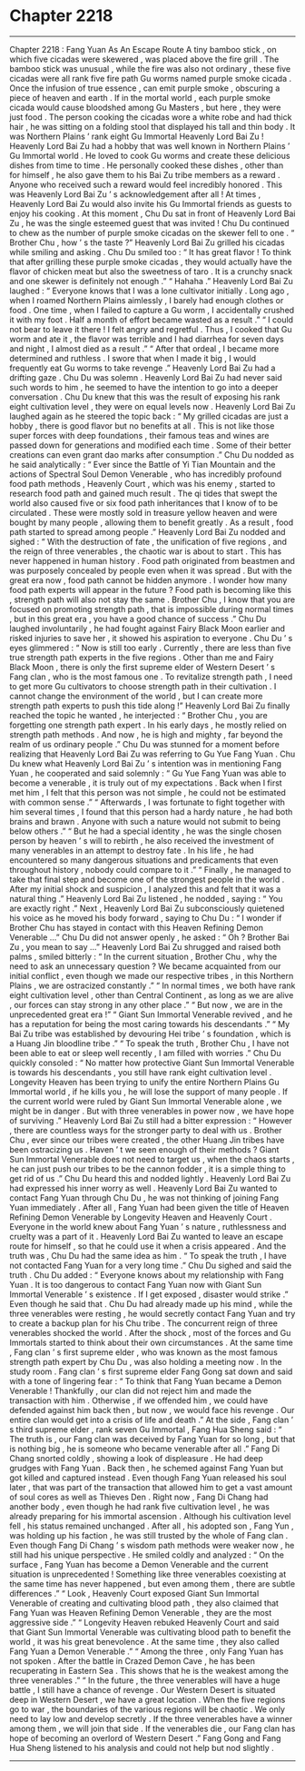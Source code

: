 
# Chapter 2218


---

Chapter 2218 : Fang Yuan As An Escape Route
A tiny bamboo stick , on which five cicadas were skewered , was placed above the fire grill .
The bamboo stick was unusual , while the fire was also not ordinary , these five cicadas were all rank five fire path Gu worms named purple smoke cicada . Once the infusion of true essence , can emit purple smoke , obscuring a piece of heaven and earth .
If in the mortal world , each purple smoke cicada would cause bloodshed among Gu Masters , but here , they were just food .
The person cooking the cicadas wore a white robe and had thick hair , he was sitting on a folding stool that displayed his tall and thin body .
It was Northern Plains ’ rank eight Gu Immortal Heavenly Lord Bai Zu !
Heavenly Lord Bai Zu had a hobby that was well known in Northern Plains ’ Gu Immortal world . He loved to cook Gu worms and create these delicious dishes from time to time .
He personally cooked these dishes , other than for himself , he also gave them to his Bai Zu tribe members as a reward . Anyone who received such a reward would feel incredibly honored . This was Heavenly Lord Bai Zu ’ s acknowledgement after all !
At times , Heavenly Lord Bai Zu would also invite his Gu Immortal friends as guests to enjoy his cooking .
At this moment , Chu Du sat in front of Heavenly Lord Bai Zu , he was the single esteemed guest that was invited !
Chu Du continued to chew as the number of purple smoke cicadas on the skewer fell to one .
“ Brother Chu , how ’ s the taste ?” Heavenly Lord Bai Zu grilled his cicadas while smiling and asking .
Chu Du smiled too : “ It has great flavor ! To think that after grilling these purple smoke cicadas , they would actually have the flavor of chicken meat but also the sweetness of taro . It is a crunchy snack and one skewer is definitely not enough .”
“ Hahaha .” Heavenly Lord Bai Zu laughed : “ Everyone knows that I was a lone cultivator initially . Long ago , when I roamed Northern Plains aimlessly , I barely had enough clothes or food . One time , when I failed to capture a Gu worm , I accidentally crushed it with my foot . Half a month of effort became wasted as a result .”
“ I could not bear to leave it there ! I felt angry and regretful . Thus , I cooked that Gu worm and ate it , the flavor was terrible and I had diarrhea for seven days and night , I almost died as a result .”
“ After that ordeal , I became more determined and ruthless . I swore that when I made it big , I would frequently eat Gu worms to take revenge .”
Heavenly Lord Bai Zu had a drifting gaze .
Chu Du was solemn .
Heavenly Lord Bai Zu had never said such words to him , he seemed to have the intention to go into a deeper conversation .
Chu Du knew that this was the result of exposing his rank eight cultivation level , they were on equal levels now .
Heavenly Lord Bai Zu laughed again as he steered the topic back : “ My grilled cicadas are just a hobby , there is good flavor but no benefits at all . This is not like those super forces with deep foundations , their famous teas and wines are passed down for generations and modified each time . Some of their better creations can even grant dao marks after consumption .”
Chu Du nodded as he said analytically : “ Ever since the Battle of Yi Tian Mountain and the actions of Spectral Soul Demon Venerable , who has incredibly profound food path methods , Heavenly Court , which was his enemy , started to research food path and gained much result . The qi tides that swept the world also caused five or six food path inheritances that I know of to be circulated . These were mostly sold in treasure yellow heaven and were bought by many people , allowing them to benefit greatly . As a result , food path started to spread among people .”
Heavenly Lord Bai Zu nodded and sighed : “ With the destruction of fate , the unification of five regions , and the reign of three venerables , the chaotic war is about to start . This has never happened in human history . Food path originated from beastmen and was purposely concealed by people even when it was spread . But with the great era now , food path cannot be hidden anymore . I wonder how many food path experts will appear in the future ? Food path is becoming like this , strength path will also not stay the same . Brother Chu , I know that you are focused on promoting strength path , that is impossible during normal times , but in this great era , you have a good chance of success .”
Chu Du laughed involuntarily , he had fought against Fairy Black Moon earlier and risked injuries to save her , it showed his aspiration to everyone .
Chu Du ’ s eyes glimmered : “ Now is still too early . Currently , there are less than five true strength path experts in the five regions . Other than me and Fairy Black Moon , there is only the first supreme elder of Western Desert ’ s Fang clan , who is the most famous one . To revitalize strength path , I need to get more Gu cultivators to choose strength path in their cultivation . I cannot change the environment of the world , but I can create more strength path experts to push this tide along !”
Heavenly Lord Bai Zu finally reached the topic he wanted , he interjected : “ Brother Chu , you are forgetting one strength path expert . In his early days , he mostly relied on strength path methods . And now , he is high and mighty , far beyond the realm of us ordinary people .”
Chu Du was stunned for a moment before realizing that Heavenly Lord Bai Zu was referring to Gu Yue Fang Yuan .
Chu Du knew what Heavenly Lord Bai Zu ’ s intention was in mentioning Fang Yuan , he cooperated and said solemnly : “ Gu Yue Fang Yuan was able to become a venerable , it is truly out of my expectations . Back when I first met him , I felt that this person was not simple , he could not be estimated with common sense .”
“ Afterwards , I was fortunate to fight together with him several times , I found that this person had a hardy nature , he had both brains and brawn . Anyone with such a nature would not submit to being below others .”
“ But he had a special identity , he was the single chosen person by heaven ’ s will to rebirth , he also received the investment of many venerables in an attempt to destroy fate . In his life , he had encountered so many dangerous situations and predicaments that even throughout history , nobody could compare to it .”
“ Finally , he managed to take that final step and become one of the strongest people in the world . After my initial shock and suspicion , I analyzed this and felt that it was a natural thing .”
Heavenly Lord Bai Zu listened , he nodded , saying : “ You are exactly right .”
Next , Heavenly Lord Bai Zu subconsciously quietened his voice as he moved his body forward , saying to Chu Du : “ I wonder if Brother Chu has stayed in contact with this Heaven Refining Demon Venerable …”
Chu Du did not answer openly , he asked : “ Oh ? Brother Bai Zu , you mean to say …”
Heavenly Lord Bai Zu shrugged and raised both palms , smiled bitterly : “ In the current situation , Brother Chu , why the need to ask an unnecessary question ? We became acquainted from our initial conflict , even though we made our respective tribes , in this Northern Plains , we are ostracized constantly .”
“ In normal times , we both have rank eight cultivation level , other than Central Continent , as long as we are alive , our forces can stay strong in any other place .”
“ But now , we are in the unprecedented great era !”
“ Giant Sun Immortal Venerable revived , and he has a reputation for being the most caring towards his descendants .”
“ My Bai Zu tribe was established by devouring Hei tribe ’ s foundation , which is a Huang Jin bloodline tribe .”
“ To speak the truth , Brother Chu , I have not been able to eat or sleep well recently , I am filled with worries .”
Chu Du quickly consoled : “ No matter how protective Giant Sun Immortal Venerable is towards his descendants , you still have rank eight cultivation level . Longevity Heaven has been trying to unify the entire Northern Plains Gu Immortal world , if he kills you , he will lose the support of many people . If the current world were ruled by Giant Sun Immortal Venerable alone , we might be in danger . But with three venerables in power now , we have hope of surviving .”
Heavenly Lord Bai Zu still had a bitter expression : “ However , there are countless ways for the stronger party to deal with us . Brother Chu , ever since our tribes were created , the other Huang Jin tribes have been ostracizing us . Haven ’ t we seen enough of their methods ? Giant Sun Immortal Venerable does not need to target us , when the chaos starts , he can just push our tribes to be the cannon fodder , it is a simple thing to get rid of us .”
Chu Du heard this and nodded lightly . Heavenly Lord Bai Zu had expressed his inner worry as well .
Heavenly Lord Bai Zu wanted to contact Fang Yuan through Chu Du , he was not thinking of joining Fang Yuan immediately .
After all , Fang Yuan had been given the title of Heaven Refining Demon Venerable by Longevity Heaven and Heavenly Court .
Everyone in the world knew about Fang Yuan ’ s nature , ruthlessness and cruelty was a part of it .
Heavenly Lord Bai Zu wanted to leave an escape route for himself , so that he could use it when a crisis appeared .
And the truth was , Chu Du had the same idea as him .
“ To speak the truth , I have not contacted Fang Yuan for a very long time .” Chu Du sighed and said the truth .
Chu Du added : “ Everyone knows about my relationship with Fang Yuan . It is too dangerous to contact Fang Yuan now with Giant Sun Immortal Venerable ’ s existence . If I get exposed , disaster would strike .”
Even though he said that .
Chu Du had already made up his mind , while the three venerables were resting , he would secretly contact Fang Yuan and try to create a backup plan for his Chu tribe .
The concurrent reign of three venerables shocked the world .
After the shock , most of the forces and Gu Immortals started to think about their own circumstances .
At the same time , Fang clan ’ s first supreme elder , who was known as the most famous strength path expert by Chu Du , was also holding a meeting now .
In the study room .
Fang clan ’ s first supreme elder Fang Gong sat down and said with a tone of lingering fear : “ To think that Fang Yuan became a Demon Venerable ! Thankfully , our clan did not reject him and made the transaction with him . Otherwise , if we offended him , we could have defended against him back then , but now , we would face his revenge . Our entire clan would get into a crisis of life and death .”
At the side , Fang clan ’ s third supreme elder , rank seven Gu Immortal , Fang Hua Sheng said : “ The truth is , our Fang clan was deceived by Fang Yuan for so long , but that is nothing big , he is someone who became venerable after all .”
Fang Di Chang snorted coldly , showing a look of displeasure .
He had deep grudges with Fang Yuan . Back then , he schemed against Fang Yuan but got killed and captured instead . Even though Fang Yuan released his soul later , that was part of the transaction that allowed him to get a vast amount of soul cores as well as Thieves Den .
Right now , Fang Di Chang had another body , even though he had rank five cultivation level , he was already preparing for his immortal ascension .
Although his cultivation level fell , his status remained unchanged . After all , his adopted son , Fang Yun , was holding up his faction , he was still trusted by the whole of Fang clan .
Even though Fang Di Chang ’ s wisdom path methods were weaker now , he still had his unique perspective .
He smiled coldly and analyzed : “ On the surface , Fang Yuan has become a Demon Venerable and the current situation is unprecedented ! Something like three venerables coexisting at the same time has never happened , but even among them , there are subtle differences .”
“ Look , Heavenly Court exposed Giant Sun Immortal Venerable of creating and cultivating blood path , they also claimed that Fang Yuan was Heaven Refining Demon Venerable , they are the most aggressive side .”
“ Longevity Heaven rebuked Heavenly Court and said that Giant Sun Immortal Venerable was cultivating blood path to benefit the world , it was his great benevolence . At the same time , they also called Fang Yuan a Demon Venerable .”
“ Among the three , only Fang Yuan has not spoken . After the battle in Crazed Demon Cave , he has been recuperating in Eastern Sea . This shows that he is the weakest among the three venerables .”
“ In the future , the three venerables will have a huge battle , I still have a chance of revenge . Our Western Desert is situated deep in Western Desert , we have a great location . When the five regions go to war , the boundaries of the various regions will be chaotic . We only need to lay low and develop secretly . If the three venerables have a winner among them , we will join that side . If the venerables die , our Fang clan has hope of becoming an overlord of Western Desert .”
Fang Gong and Fang Hua Sheng listened to his analysis and could not help but nod slightly .

---

